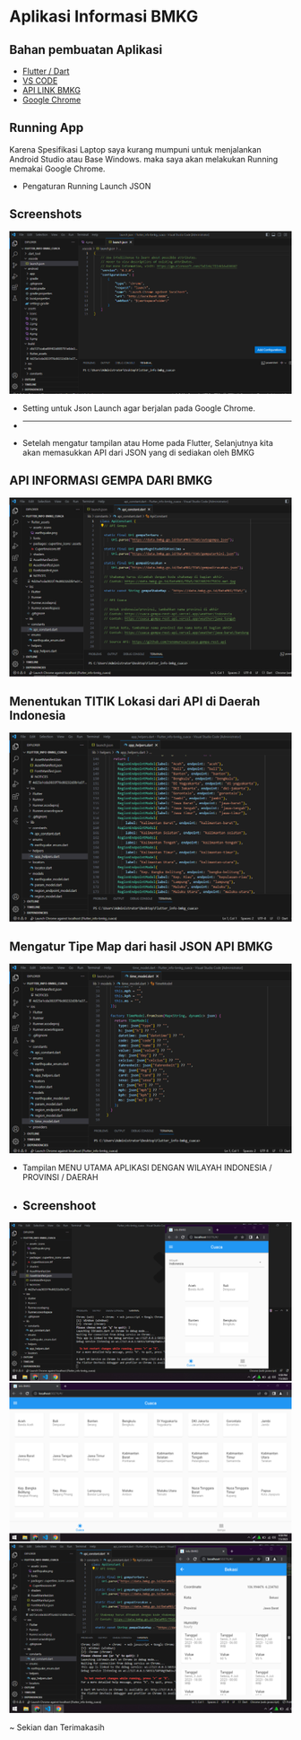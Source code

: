 
# Aplikasi Informasi BMKG




## Bahan pembuatan Aplikasi

 - [Flutter / Dart](https://docs.flutter.dev/get-started/install)
 - [VS CODE](https://code.visualstudio.com/)
 - [API LINK BMKG](https://github.com/farizdotid/DAFTAR-API-LOKAL-INDONESIA)
 - [Google Chrome](https://www.google.com/chrome/)


## Running App

Karena Spesifikasi Laptop saya kurang mumpuni untuk menjalankan Android Studio atau Base Windows. maka saya akan melakukan Running memakai Google Chrome.

- Pengaturan Running Launch JSON 

## Screenshots

![App Screenshot](https://raw.githubusercontent.com/robiyanto20/INFORMASI-BMKG/master/jsonlaunch.png)

* Setting untuk Json Launch agar berjalan pada Google Chrome.
* -------------------------------------------------------------------------------
- Setelah mengatur tampilan atau Home pada Flutter, Selanjutnya kita akan memasukkan API dari JSON yang di sediakan oleh BMKG
## API INFORMASI GEMPA DARI BMKG
![App Screenshot](https://raw.githubusercontent.com/robiyanto20/INFORMASI-BMKG/master/apibmkg.png)

## Menentukan TITIK Lokasi dari API di Daerah Indonesia
![App Screenshot](https://raw.githubusercontent.com/robiyanto20/INFORMASI-BMKG/master/aturanlokasi.png)

## Mengatur Tipe Map dari hasil JSON API BMKG
![App Screenshot](https://raw.githubusercontent.com/robiyanto20/INFORMASI-BMKG/master/timemodel.png)

- Tampilan MENU UTAMA APLIKASI DENGAN WILAYAH INDONESIA / PROVINSI / DAERAH
- ## Screenshoot
![App Screenshot](https://raw.githubusercontent.com/robiyanto20/INFORMASI-BMKG/master/home1.png)
![App Screenshot](https://raw.githubusercontent.com/robiyanto20/INFORMASI-BMKG/master/home2.png)
![App Screenshot](https://raw.githubusercontent.com/robiyanto20/INFORMASI-BMKG/master/home3.png)

~ Sekian dan Terimakasih










